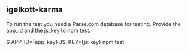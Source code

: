 igelkott-karma
--------------

To run the test you need a Parse.com database for testing. Provide the app_id and the js_key to npm test.

$ APP_ID={app_key} JS_KEY={js_key} npm test
